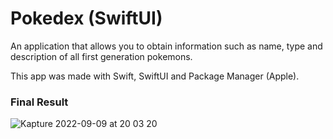 # Pokedex (SwiftUI)
An application that allows you to obtain information such as name, type and description of all first generation pokemons.

This app was made with Swift, SwiftUI and Package Manager (Apple).

### Final Result
![Kapture 2022-09-09 at 20 03 20](https://user-images.githubusercontent.com/78926603/189457105-a97ac682-0567-4085-9a8a-a5ba94e8b10b.gif)
